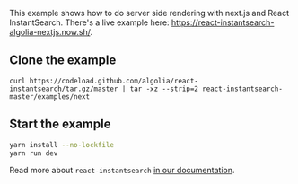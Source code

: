 This example shows how to do server side rendering with next.js and React InstantSearch. There's a live example here: https://react-instantsearch-algolia-nextjs.now.sh/.

## Clone the example

```
curl https://codeload.github.com/algolia/react-instantsearch/tar.gz/master | tar -xz --strip=2 react-instantsearch-master/examples/next
```

## Start the example

```sh
yarn install --no-lockfile
yarn run dev
```

Read more about `react-instantsearch` [in our documentation](https://community.algolia.com/react-instantsearch/).
